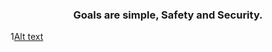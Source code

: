 <center><h3>Goals are simple, Safety and Security.</h3></center>

1[Alt text](https://tenor.com/bZQrQ.gif)
